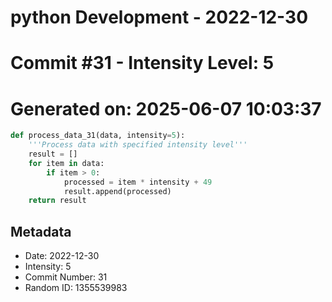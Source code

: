 ﻿# python Development - 2022-12-30
# Commit #31 - Intensity Level: 5
# Generated on: 2025-06-07 10:03:37
```python
def process_data_31(data, intensity=5):
    '''Process data with specified intensity level'''
    result = []
    for item in data:
        if item > 0:
            processed = item * intensity + 49
            result.append(processed)
    return result
```
## Metadata
- Date: 2022-12-30
- Intensity: 5
- Commit Number: 31
- Random ID: 1355539983

